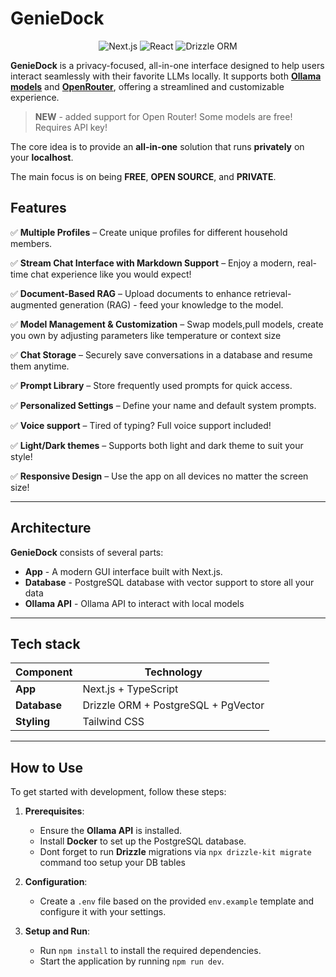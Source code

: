 

# **GenieDock**

<p align="center">
   <img src="https://img.shields.io/badge/Next.js-15.1.6-green" alt="Next.js">
  <img src="https://img.shields.io/badge/React-19.0.0-green" alt="React">
  <img src="https://img.shields.io/badge/Drizzle ORM-0.39.3-blue" alt="Drizzle ORM">

</p>

**GenieDock** is a privacy-focused, all-in-one interface designed to help users interact seamlessly with their favorite LLMs locally. It supports both [**Ollama models**](https://ollama.com/search) and [**OpenRouter**](https://openrouter.ai/), offering a streamlined and customizable experience.

> **NEW** - added support for Open Router! Some models are free! Requires API key!

The core idea is to provide an **all-in-one** solution that runs **privately** on your **localhost**.

The main focus is on being **FREE**, **OPEN SOURCE**, and **PRIVATE**.



## **Features**

✅ **Multiple Profiles** – Create unique profiles for different household members.

✅ **Stream Chat Interface with Markdown Support** – Enjoy a modern, real-time chat experience like you would expect!

✅ **Document-Based RAG** – Upload documents to enhance retrieval-augmented generation (RAG) - feed your knowledge to the model.

✅ **Model Management & Customization** – Swap models,pull models, create you own by adjusting parameters like temperature or context size

✅ **Chat Storage** – Securely save conversations in a database and resume them anytime.

✅ **Prompt Library** – Store frequently used prompts for quick access.

✅ **Personalized Settings** – Define your name and default system prompts.

✅ **Voice support** – Tired of typing? Full voice support included!

✅ **Light/Dark themes** – Supports both light and dark theme to suit your style!

✅ **Responsive Design** – Use the app on all devices no matter the screen size!

---

## **Architecture**

**GenieDock** consists of several parts:

- **App** - A modern GUI interface built with Next.js.
- **Database** - PostgreSQL database with vector support to store all your data
- **Ollama API** - Ollama API to interact with local models

---

## **Tech stack**

| Component    | Technology                          |
| ------------ | ----------------------------------- |
| **App**      | Next.js + TypeScript                |
| **Database** | Drizzle ORM + PostgreSQL + PgVector |
| **Styling**  | Tailwind CSS                        |

---

## How to Use

To get started with development, follow these steps:

1. **Prerequisites**:

   - Ensure the **Ollama API** is installed.
   - Install **Docker** to set up the PostgreSQL database.
   - Dont forget to run **Drizzle** migrations via `npx drizzle-kit migrate` command too setup your DB tables

2. **Configuration**:

   - Create a `.env` file based on the provided `env.example` template and configure it with your settings.

3. **Setup and Run**:
   - Run `npm install` to install the required dependencies.
   - Start the application by running `npm run dev`.


